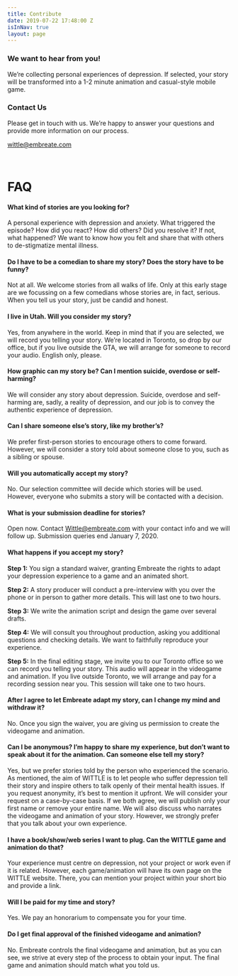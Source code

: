 ```yaml
---
title: Contribute
date: 2019-07-22 17:48:00 Z
isInNav: true
layout: page
---
```


### We want to hear from you!

We’re collecting personal experiences of depression. If selected, your story will be transformed into a 1-2 minute animation and casual-style mobile game.

### Contact Us
Please get in touch with us. We’re happy to answer your questions and provide more information on our process.  

<a href="mailto:wittle@embreate.com" class="button is-large is-rounded is-info">wittle@embreate.com</a>

<br>

# FAQ

#### What kind of stories are you looking for?
A personal experience with depression and anxiety. What triggered the episode? How did you react? How did others? Did you resolve it? If not, what happened?  We want to know how you felt and share that with others to de-stigmatize mental illness.

#### Do I have to be a comedian to share my story? Does the story have to be funny?
Not at all. We welcome stories from all walks of life. Only at this early stage are we focussing on a few comedians whose stories are, in fact, serious. When you tell us your story, just be candid and honest.

#### I live in Utah. Will you consider my story?
Yes, from anywhere in the world. Keep in mind that if you are selected, we will record you telling your story. We’re located in Toronto, so drop by our office, but if you live outside the GTA, we will arrange for someone to record your audio. English only, please.

#### How graphic can my story be? Can I mention suicide, overdose or self-harming?
We will consider any story about depression. Suicide, overdose and self-harming are, sadly, a reality of depression, and our job is to convey the authentic experience of depression.

#### Can I share someone else’s story, like my brother’s?
We prefer first-person stories to encourage others to come forward. However, we will consider a story told about someone close to you, such as a sibling or spouse.

#### Will you automatically accept my story?
No. Our selection committee will decide which stories will be used. However, everyone who submits a story will be contacted with a decision.

#### What is your submission deadline for stories?
Open now. Contact Wittle@embreate.com with your contact info and we will follow up. Submission queries end January 7, 2020.

#### What happens if you accept my story?
**Step 1:** You sign a standard waiver, granting Embreate the rights to adapt your depression experience to a game and an animated short.

**Step 2:** A story producer will conduct a pre-interview with you over the phone or in person to gather more details. This will last one to two hours. 

**Step 3:** We write the animation script and design the game over several drafts.

**Step 4:** We will consult you throughout production, asking you additional questions and checking details. We want to faithfully reproduce your experience.

**Step 5:** In the final editing stage, we invite you to our Toronto office so we can record you telling your story. This audio will appear in the videogame and animation. If you live outside Toronto, we will arrange and pay for a recording session near you.  This session will take one to two hours.

#### After I agree to let Embreate adapt my story, can I change my mind and withdraw it?
No. Once you sign the waiver, you are giving us permission to create the videogame and animation.

#### Can I be anonymous? I’m happy to share my experience, but don’t want to speak about it for the animation. Can someone else tell my story?
Yes, but we prefer stories told by the person who experienced the scenario. As mentioned, the aim of WITTLE is to let people who suffer depression tell their story and inspire others to talk openly of their mental health issues. If you request anonymity, it’s best to mention it upfront. We will consider your request on a case-by-case basis. If we both agree, we will publish only your first name or remove your entire name. We will also discuss who narrates the videogame and animation of your story. However, we strongly prefer that you talk about your own experience.

#### I have a book/show/web series I want to plug. Can the WITTLE game and animation do that?
Your experience must centre on depression, not your project or work even if it is related. However, each game/animation will have its own page on the WITTLE website. There, you can mention your project within your short bio and provide a link. 

#### Will I be paid for my time and story?
Yes. We pay an honorarium to compensate you for your time.

#### Do I get final approval of the finished videogame and animation?
No. Embreate controls the final videogame and animation, but as you can see, we strive at every step of the process to obtain your input. The final game and animation should match what you told us.




